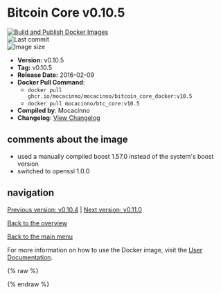 # Bitcoin Core v0.10.5

[![Build and Publish Docker Images](https://github.com/mocacinno/bitcoin_core_docker/actions/workflows/build-and-publish.yml/badge.svg?branch=v10.5)](https://github.com/mocacinno/bitcoin_core_docker/actions/workflows/build-and-publish.yml)  
![Last commit](https://badgen.net/github/last-commit/mocacinno/bitcoin_core_docker/v10.5)  
![Image size](https://badgen.net/docker/size/mocacinno/btc_core/v10.5?color=green)  

- **Version:** v0.10.5
- **Tag:** v0.10.5
- **Release Date:** 2016-02-09
- **Docker Pull Command**:
  - `docker pull ghcr.io/mocacinno/mocacinno/bitcoin_core_docker:v10.5`
  - `docker pull mocacinno/btc_core:v10.5`
- **Compiled by**: Mocacinno
- **Changelog**: [View Changelog](https://github.com/bitcoin/bitcoin/blob/v0.10.5/doc/release-notes.md)

## comments about the image

- used a manually compiled boost 1.57.0 instead of the system's boost version
- switched to openssl 1.0.0

## navigation

[Previous version: v0.10.4](./v10.4.md) | [Next version: v0.11.0](./v11.0.md)

[Back to the overview](./Readme.md)

[Back to the main menu](../Readme.md)

For more information on how to use the Docker image, visit the [User Documentation](../userdocs/Readme.md).

<!-- Google tag (gtag.js) -->
{% raw %}
<script async src="https://www.googletagmanager.com/gtag/js?id=G-BPC6NC6FF9"></script>
<script>
  window.dataLayer = window.dataLayer || [];
  function gtag(){dataLayer.push(arguments);}
  gtag('js', new Date());
  gtag('config', 'G-BPC6NC6FF9');
</script>
{% endraw %}

